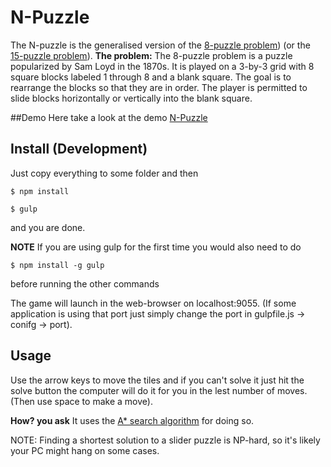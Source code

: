 # N-Puzzle
The N-puzzle is the generalised version of the [8-puzzle problem](https://en.wikipedia.org/wiki/15_puzzle)) (or the [15-puzzle problem](https://en.wikipedia.org/wiki/15_puzzle)).
**The problem:** The 8-puzzle problem is a puzzle popularized by Sam Loyd in the 1870s. It is played on a 3-by-3 grid with 8 square blocks labeled 1 through 8 and a blank square. The goal is to rearrange the blocks so that they are in order. The player is permitted to slide blocks horizontally or vertically into the blank square. 

##Demo
Here take a look at the demo [N-Puzzle](http://jck-d-rpr.github.io/N-Puzzle/)

## Install (Development)
Just copy everything to some folder and then

```shell
$ npm install

$ gulp
```
and you are done.

**NOTE** If you are using gulp for the first time you would also need to do 
```
$ npm install -g gulp
```
before running the other commands

The game will launch in the web-browser on localhost:9055. (If some application is using that port just simply change the port in gulpfile.js -> conifg -> port).

## Usage
Use the arrow keys to move the tiles and if you can't solve it just hit the solve button the computer will do it for you in the lest number of moves.(Then use space to make a move).

**How? you ask**
It uses the [A\* search algorithm](https://en.wikipedia.org/wiki/A*_search_algorithm) for doing so.

NOTE: Finding a shortest solution to a slider puzzle is NP-hard, so it's likely your PC might hang on some cases.

